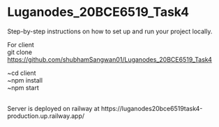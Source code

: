 # Luganodes_20BCE6519_Task4

Step-by-step instructions on how to set up and run your project locally. 

For client
<br/>
git clone https://github.com/shubhamSangwan01/Luganodes_20BCE6519_Task4

~cd client
<br/>
~npm install
<br/>
~npm start


<br/>
Server is deployed on railway at https://luganodes20bce6519task4-production.up.railway.app/
